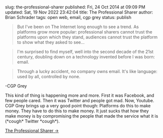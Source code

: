 slug: the-professional-sharer
published: Fri, 24 Oct 2014 at 09:09 PM
updated: Sat, 19 Nov 2022 23:42:04 
title: The Professional Sharer
author: Brian Schrader
tags: open web, email, cgp grey
status: publish

> But I've been on The Internet long enough to see a trend. As platforms grow more popular: professional sharers cannot trust the platforms upon which they stand, audiences cannot trust the platform to show what they asked to see...

> I'm surprised to find myself, well into the second decade of the 21st century, doubling down on a technology invented before I was born: email.

> Through a lucky accident, no company owns email. It's like language: used by all, controlled by none.

-CGP Grey

This kind of thing is happening more and more. First it was Facebook, and few people cared. Then it was Twitter and people got mad. Now, Youtube. CGP Grey brings up a very good point though: Platforms do this to make money. They have to do this to make money. It just sucks that how they make money is by compromising the people that made the service what it is (\*cough\* Twitter \*cough\*). 

[The Professional Sharer &#8594;](http://www.cgpgrey.com/blog/the-professional-sharer)